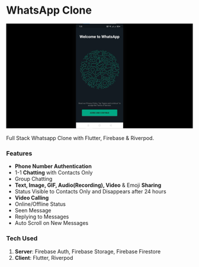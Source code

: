 # WhatsApp Clone
![whatsapp-clone](whatsapp-clone.png)

Full Stack Whatsapp Clone with Flutter, Firebase & Riverpod.

### Features
* **Phone Number Authentication**
* 1-1 **Chatting** with Contacts Only
* Group Chatting
* **Text, Image, GIF, Audio(Recording), Video** & Emoji **Sharing**
* Status Visible to Contacts Only and Disappears after 24 hours
* **Video Calling**
* Online/Offline Status
* Seen Message
* Replying to Messages
* Auto Scroll on New Messages

### Tech Used
1. **Server**: Firebase Auth, Firebase Storage, Firebase Firestore
2. **Client**: Flutter, Riverpod
